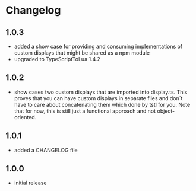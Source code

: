 # Changelog

## 1.0.3
- added a show case for providing and consuming implementations of custom displays that might be shared as a npm module
- upgraded to TypeScriptToLua 1.4.2
## 1.0.2
- show cases two custom displays that are imported into display.ts. This proves that you can have custom displays in separate files and don´t have to care about concatenating them which done by tstl for you. Note that for now, this is still just a functional approach and not object-oriented.
## 1.0.1
- added a CHANGELOG file

## 1.0.0
- initial release